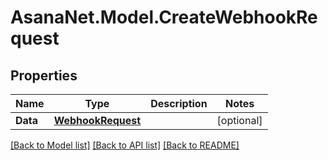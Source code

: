 # AsanaNet.Model.CreateWebhookRequest

## Properties

Name | Type | Description | Notes
------------ | ------------- | ------------- | -------------
**Data** | [**WebhookRequest**](WebhookRequest.md) |  | [optional] 

[[Back to Model list]](../README.md#documentation-for-models) [[Back to API list]](../README.md#documentation-for-api-endpoints) [[Back to README]](../README.md)

